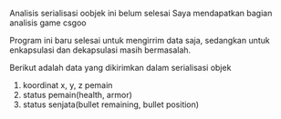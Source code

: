 Analisis serialisasi oobjek ini belum selesai
Saya mendapatkan bagian analisis game csgoo

Program ini baru selesai untuk mengirrim data saja, sedangkan untuk enkapsulasi dan dekapsulasi masih bermasalah.

Berikut adalah data yang dikirimkan dalam serialisasi objek
1. koordinat x, y, z pemain
2. status pemain(health, armor)
3. status senjata(bullet remaining, bullet position)
